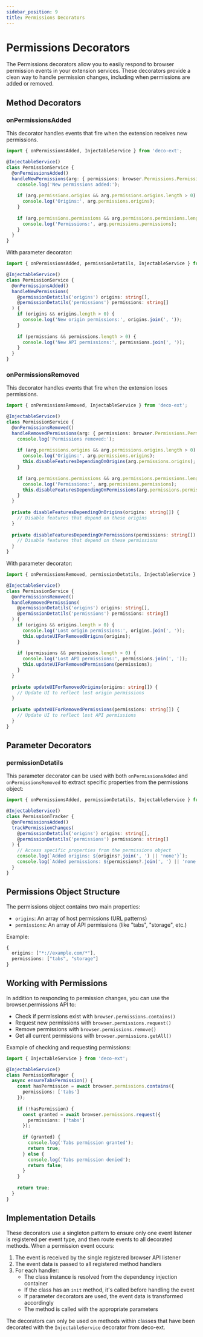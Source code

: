 ```yaml
---
sidebar_position: 9
title: Permissions Decorators
---
```


# Permissions Decorators

The Permissions decorators allow you to easily respond to browser permission events in your extension services. These decorators provide a clean way to handle permission changes, including when permissions are added or removed.

## Method Decorators

### onPermissionsAdded

This decorator handles events that fire when the extension receives new permissions.

```typescript
import { onPermissionsAdded, InjectableService } from 'deco-ext';

@InjectableService()
class PermissionService {
  @onPermissionsAdded()
  handleNewPermissions(arg: { permissions: browser.Permissions.Permissions }) {
    console.log('New permissions added:');
    
    if (arg.permissions.origins && arg.permissions.origins.length > 0) {
      console.log('Origins:', arg.permissions.origins);
    }
    
    if (arg.permissions.permissions && arg.permissions.permissions.length > 0) {
      console.log('Permissions:', arg.permissions.permissions);
    }
  }
}
```

With parameter decorator:

```typescript
import { onPermissionsAdded, permissionDetatils, InjectableService } from 'deco-ext';

@InjectableService()
class PermissionService {
  @onPermissionsAdded()
  handleNewPermissions(
    @permissionDetatils('origins') origins: string[],
    @permissionDetatils('permissions') permissions: string[]
  ) {
    if (origins && origins.length > 0) {
      console.log('New origin permissions:', origins.join(', '));
    }
    
    if (permissions && permissions.length > 0) {
      console.log('New API permissions:', permissions.join(', '));
    }
  }
}
```

### onPermissionsRemoved

This decorator handles events that fire when the extension loses permissions.

```typescript
import { onPermissionsRemoved, InjectableService } from 'deco-ext';

@InjectableService()
class PermissionService {
  @onPermissionsRemoved()
  handleRemovedPermissions(arg: { permissions: browser.Permissions.Permissions }) {
    console.log('Permissions removed:');
    
    if (arg.permissions.origins && arg.permissions.origins.length > 0) {
      console.log('Origins:', arg.permissions.origins);
      this.disableFeaturesDependingOnOrigins(arg.permissions.origins);
    }
    
    if (arg.permissions.permissions && arg.permissions.permissions.length > 0) {
      console.log('Permissions:', arg.permissions.permissions);
      this.disableFeaturesDependingOnPermissions(arg.permissions.permissions);
    }
  }
  
  private disableFeaturesDependingOnOrigins(origins: string[]) {
    // Disable features that depend on these origins
  }
  
  private disableFeaturesDependingOnPermissions(permissions: string[]) {
    // Disable features that depend on these permissions
  }
}
```

With parameter decorator:

```typescript
import { onPermissionsRemoved, permissionDetatils, InjectableService } from 'deco-ext';

@InjectableService()
class PermissionService {
  @onPermissionsRemoved()
  handleRemovedPermissions(
    @permissionDetatils('origins') origins: string[],
    @permissionDetatils('permissions') permissions: string[]
  ) {
    if (origins && origins.length > 0) {
      console.log('Lost origin permissions:', origins.join(', '));
      this.updateUIForRemovedOrigins(origins);
    }
    
    if (permissions && permissions.length > 0) {
      console.log('Lost API permissions:', permissions.join(', '));
      this.updateUIForRemovedPermissions(permissions);
    }
  }
  
  private updateUIForRemovedOrigins(origins: string[]) {
    // Update UI to reflect lost origin permissions
  }
  
  private updateUIForRemovedPermissions(permissions: string[]) {
    // Update UI to reflect lost API permissions
  }
}
```

## Parameter Decorators

### permissionDetatils

This parameter decorator can be used with both `onPermissionsAdded` and `onPermissionsRemoved` to extract specific properties from the permissions object:

```typescript
import { onPermissionsAdded, permissionDetatils, InjectableService } from 'deco-ext';

@InjectableService()
class PermissionTracker {
  @onPermissionsAdded()
  trackPermissionChanges(
    @permissionDetatils('origins') origins: string[],
    @permissionDetatils('permissions') permissions: string[]
  ) {
    // Access specific properties from the permissions object
    console.log(`Added origins: ${origins?.join(', ') || 'none'}`);
    console.log(`Added permissions: ${permissions?.join(', ') || 'none'}`);
  }
}
```

## Permissions Object Structure

The permissions object contains two main properties:

- `origins`: An array of host permissions (URL patterns)
- `permissions`: An array of API permissions (like "tabs", "storage", etc.)

Example:

```typescript
{
  origins: ["*://example.com/*"],
  permissions: ["tabs", "storage"]
}
```

## Working with Permissions

In addition to responding to permission changes, you can use the browser.permissions API to:

- Check if permissions exist with `browser.permissions.contains()`
- Request new permissions with `browser.permissions.request()`
- Remove permissions with `browser.permissions.remove()`
- Get all current permissions with `browser.permissions.getAll()`

Example of checking and requesting permissions:

```typescript
import { InjectableService } from 'deco-ext';

@InjectableService()
class PermissionManager {
  async ensureTabsPermission() {
    const hasPermission = await browser.permissions.contains({
      permissions: ['tabs']
    });
    
    if (!hasPermission) {
      const granted = await browser.permissions.request({
        permissions: ['tabs']
      });
      
      if (granted) {
        console.log('Tabs permission granted');
        return true;
      } else {
        console.log('Tabs permission denied');
        return false;
      }
    }
    
    return true;
  }
}
```

## Implementation Details

These decorators use a singleton pattern to ensure only one event listener is registered per event type, and then route events to all decorated methods. When a permission event occurs:

1. The event is received by the single registered browser API listener
2. The event data is passed to all registered method handlers
3. For each handler:
   - The class instance is resolved from the dependency injection container
   - If the class has an `init` method, it's called before handling the event
   - If parameter decorators are used, the event data is transformed accordingly
   - The method is called with the appropriate parameters

The decorators can only be used on methods within classes that have been decorated with the `InjectableService` decorator from deco-ext. 